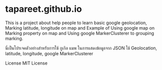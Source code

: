 # tapareet.github.io
This is a project about help people to learn basic google geolocation, Marking latitude, longitude on map and Example of Using google map on Marking property on map and Using google MarkerClusterer to grouping marking.

นี่เป็นโปรเจคตัวอย่างสำหรับการใช้ กูเกิล แมพ ในการแสดงข้อมูลจาก JSON ใช้ Geolocation, latitude, longitude, google MarkerClusterer

License
MIT License
